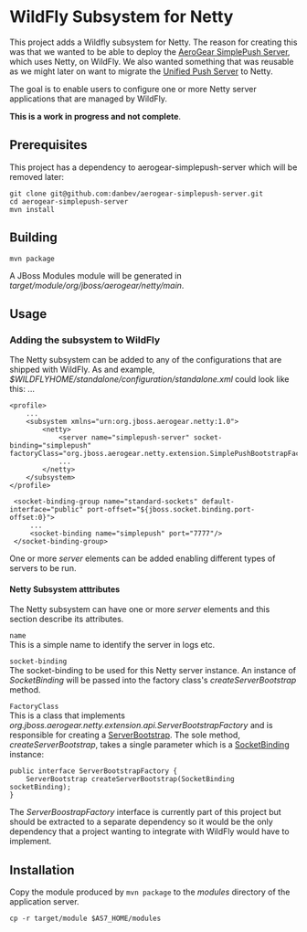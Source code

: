 # WildFly Subsystem for Netty
This project adds a Wildfly subsystem for Netty. The reason for creating this was that we wanted to be able to 
deploy the [AeroGear SimplePush Server](https://github.com/danbev/aerogear-simplepush-server), which uses Netty, on WildFly. We
also wanted something that was reusable as we might later on want to migrate the [Unified Push Server](https://github.com/matzew/pushee)
to Netty.

The goal is to enable users to configure one or more Netty server applications that are managed by WildFly.  

__This is a work in progress and not complete__.

## Prerequisites
This project has a dependency to aerogear-simplepush-server which will be removed later:

    git clone git@github.com:danbev/aerogear-simplepush-server.git
    cd aerogear-simplepush-server
    mvn install
    
## Building

    mvn package
    
A JBoss Modules module will be generated in _target/module/org/jboss/aerogear/netty/main_.    

## Usage

### Adding the subsystem to WildFly
The Netty subsystem can be added to any of the configurations that are shipped with WildFly. 
As and example, _$WILDFLYHOME/standalone/configuration/standalone.xml_ could look like this:
    <extensions>
        ...
        <extension module="org.jboss.aerogear.netty"/>
    <extensions>

    <profile>
        ...
        <subsystem xmlns="urn:org.jboss.aerogear.netty:1.0">
            <netty>
                <server name="simplepush-server" socket-binding="simplepush" factoryClass="org.jboss.aerogear.netty.extension.SimplePushBootstrapFactory"/>
                ...
            </netty>
        </subsystem>
    </profile>    
    
     <socket-binding-group name="standard-sockets" default-interface="public" port-offset="${jboss.socket.binding.port-offset:0}">
         ...
         <socket-binding name="simplepush" port="7777"/>
     </socket-binding-group>
    
One or more _server_ elements can be added enabling different types of servers to be run.  

#### Netty Subsystem atttributes
The Netty subsystem can have one or more _server_ elements and this section describe its attributes.
  
```name```  
This is a simple name to identify the server in logs etc.

```socket-binding```  
The socket-binding to be used for this Netty server instance. An instance of _SocketBinding_ will be passed into 
the factory class's _createServerBootstrap_ method.

```FactoryClass```  
This is a class that implements _org.jboss.aerogear.netty.extension.api.ServerBootstrapFactory_ and is responsible for 
creating a [ServerBootstrap](http://netty.io/4.0/api/io/netty/bootstrap/ServerBootstrap.html). The sole method, _createServerBootstrap_, 
takes a single parameter which is a [SocketBinding](https://github.com/wildfly/wildfly/blob/master/network/src/main/java/org/jboss/as/network/SocketBinding.java) instance:

    public interface ServerBootstrapFactory {
        ServerBootstrap createServerBootstrap(SocketBinding socketBinding);
    }
    
The _ServerBoostrapFactory_ interface is currently part of this project but should be extracted to a separate dependency so it would 
be the only dependency that a project wanting to integrate with WildFly would have to implement.


## Installation
Copy the module produced by ```mvn package``` to the _modules_ directory of the application server.

    cp -r target/module $AS7_HOME/modules
    
    
    
